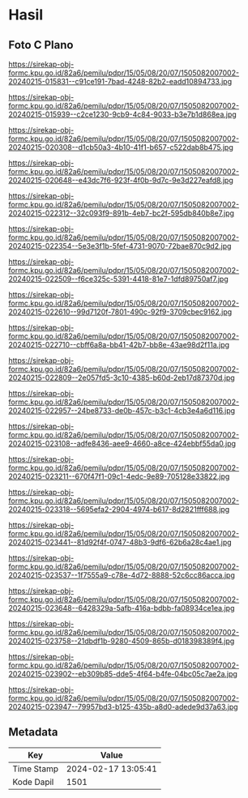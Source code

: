 # Hasil

## Foto C Plano

https://sirekap-obj-formc.kpu.go.id/82a6/pemilu/pdpr/15/05/08/20/07/1505082007002-20240215-015831--c91ce191-7bad-4248-82b2-eadd10894733.jpg

https://sirekap-obj-formc.kpu.go.id/82a6/pemilu/pdpr/15/05/08/20/07/1505082007002-20240215-015939--c2ce1230-9cb9-4c84-9033-b3e7b1d868ea.jpg

https://sirekap-obj-formc.kpu.go.id/82a6/pemilu/pdpr/15/05/08/20/07/1505082007002-20240215-020308--d1cb50a3-4b10-41f1-b657-c522dab8b475.jpg

https://sirekap-obj-formc.kpu.go.id/82a6/pemilu/pdpr/15/05/08/20/07/1505082007002-20240215-020648--e43dc7f6-923f-4f0b-9d7c-9e3d227eafd8.jpg

https://sirekap-obj-formc.kpu.go.id/82a6/pemilu/pdpr/15/05/08/20/07/1505082007002-20240215-022312--32c093f9-891b-4eb7-bc2f-595db840b8e7.jpg

https://sirekap-obj-formc.kpu.go.id/82a6/pemilu/pdpr/15/05/08/20/07/1505082007002-20240215-022354--5e3e3f1b-5fef-4731-9070-72bae870c9d2.jpg

https://sirekap-obj-formc.kpu.go.id/82a6/pemilu/pdpr/15/05/08/20/07/1505082007002-20240215-022509--f6ce325c-5391-4418-81e7-1dfd89750af7.jpg

https://sirekap-obj-formc.kpu.go.id/82a6/pemilu/pdpr/15/05/08/20/07/1505082007002-20240215-022610--99d7120f-7801-490c-92f9-3709cbec9162.jpg

https://sirekap-obj-formc.kpu.go.id/82a6/pemilu/pdpr/15/05/08/20/07/1505082007002-20240215-022710--cbff6a8a-bb41-42b7-bb8e-43ae98d2f11a.jpg

https://sirekap-obj-formc.kpu.go.id/82a6/pemilu/pdpr/15/05/08/20/07/1505082007002-20240215-022809--2e057fd5-3c10-4385-b60d-2eb17d87370d.jpg

https://sirekap-obj-formc.kpu.go.id/82a6/pemilu/pdpr/15/05/08/20/07/1505082007002-20240215-022957--24be8733-de0b-457c-b3c1-4cb3e4a6d116.jpg

https://sirekap-obj-formc.kpu.go.id/82a6/pemilu/pdpr/15/05/08/20/07/1505082007002-20240215-023108--adfe8436-aee9-4660-a8ce-424ebbf55da0.jpg

https://sirekap-obj-formc.kpu.go.id/82a6/pemilu/pdpr/15/05/08/20/07/1505082007002-20240215-023211--670f47f1-09c1-4edc-9e89-705128e33822.jpg

https://sirekap-obj-formc.kpu.go.id/82a6/pemilu/pdpr/15/05/08/20/07/1505082007002-20240215-023318--5695efa2-2904-4974-b617-8d2821fff688.jpg

https://sirekap-obj-formc.kpu.go.id/82a6/pemilu/pdpr/15/05/08/20/07/1505082007002-20240215-023441--81d92f4f-0747-48b3-9df6-62b6a28c4ae1.jpg

https://sirekap-obj-formc.kpu.go.id/82a6/pemilu/pdpr/15/05/08/20/07/1505082007002-20240215-023537--1f7555a9-c78e-4d72-8888-52c6cc86acca.jpg

https://sirekap-obj-formc.kpu.go.id/82a6/pemilu/pdpr/15/05/08/20/07/1505082007002-20240215-023648--6428329a-5afb-416a-bdbb-fa08934ce1ea.jpg

https://sirekap-obj-formc.kpu.go.id/82a6/pemilu/pdpr/15/05/08/20/07/1505082007002-20240215-023758--21dbdf1b-9280-4509-865b-d018398389f4.jpg

https://sirekap-obj-formc.kpu.go.id/82a6/pemilu/pdpr/15/05/08/20/07/1505082007002-20240215-023902--eb309b85-dde5-4f64-b4fe-04bc05c7ae2a.jpg

https://sirekap-obj-formc.kpu.go.id/82a6/pemilu/pdpr/15/05/08/20/07/1505082007002-20240215-023947--79957bd3-b125-435b-a8d0-adede9d37a63.jpg


## Metadata

| Key        | Value               |
| ---------- | ------------------- |
| Time Stamp | 2024-02-17 13:05:41 |
| Kode Dapil | 1501                |



